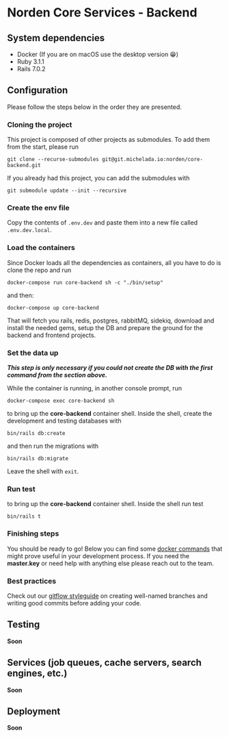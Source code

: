 # Norden Core Services - Backend

## System dependencies
* Docker (If you are on macOS use the desktop version 😁)
* Ruby 3.1.1
* Rails 7.0.2

## Configuration
Please follow the steps below in the order they are presented.

### Cloning the project
This project is composed of other projects as submodules. To add them from the start, please run
```console
git clone --recurse-submodules git@git.michelada.io:norden/core-backend.git
```
If you already had this project, you can add the submodules with
```console
git submodule update --init --recursive
```

### Create the env file
Copy the contents of `.env.dev` and paste them into a new file called `.env.dev.local`.

### Load the containers
Since Docker loads all the dependencies as containers, all you have to do is clone the repo and run 
```console
docker-compose run core-backend sh -c "./bin/setup"
```
and then:
```console
docker-compose up core-backend
```
That will fetch you rails, redis, postgres, rabbitMQ, sidekiq, download and install the needed gems, setup the DB and prepare the ground for the backend and frontend projects.

### Set the data up
**_This step is only necessary if you could not create the DB with the first command from the section above._**

While the container is running, in another console prompt, run 
```console
docker-compose exec core-backend sh
```
to bring up the **core-backend** container shell. Inside the shell, create the development and testing databases with 
```console
bin/rails db:create
```
and then run the migrations with 
```console
bin/rails db:migrate
```
Leave the shell with `exit`.

### Run test 
to bring up the **core-backend** container shell. Inside the shell run test
```console
bin/rails t
```

### Finishing steps
You should be ready to go! Below you can find some [docker commands](https://git.michelada.io/norden/core-backend/-/wikis/Docker) that might prove useful in your development process.
If you need the **master.key** or need help with anything else please reach out to the team.

### Best practices
Check out our [gitflow styleguide](https://git.michelada.io/norden/core-backend/-/wikis/Gitflow) on creating well-named branches and writing good commits before adding your code.

## Testing
**Soon**

## Services (job queues, cache servers, search engines, etc.)
**Soon**

## Deployment
**Soon**
